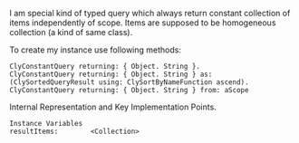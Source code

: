 I am special kind of typed query which always return constant collection of items independently of scope.
Items are supposed to be homogeneous collection (a kind of same class).

To create my instance use following methods: 

	ClyConstantQuery returning: { Object. String }.
	ClyConstantQuery returning: { Object. String } as: (ClySortedQueryResult using: ClySortByNameFunction ascend).
	ClyConstantQuery returning: { Object. String } from: aScope 
	
 
Internal Representation and Key Implementation Points.

    Instance Variables
	resultItems:		<Collection>
